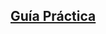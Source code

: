 ## [Guía Práctica](https://docs.google.com/a/devacademy.la/document/d/1PaCingkmmvrA47bV79_S-X3LehLBJEP3Aec28IYXSk4)